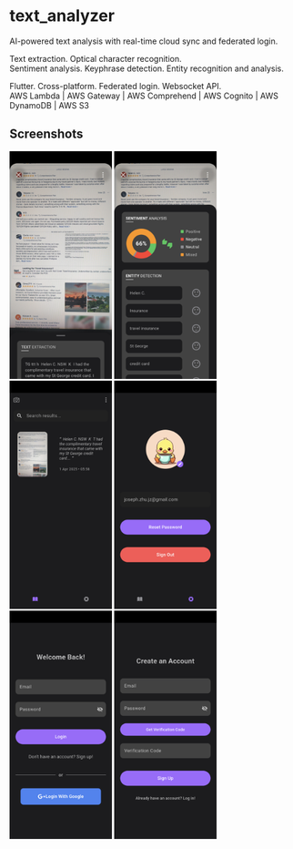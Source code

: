 # text_analyzer

AI-powered text analysis with real-time cloud sync and federated login.  

Text extraction. Optical character recognition.  
Sentiment analysis. Keyphrase detection. Entity recognition and analysis.

Flutter. Cross-platform. Federated login. Websocket API.  
AWS Lambda | AWS Gateway | AWS Comprehend | AWS Cognito | AWS DynamoDB | AWS S3 

## Screenshots  

<img src="https://raw.githubusercontent.com/haozujz/text_analyzer/master/preview/ss0.png" width="180"/> <img src="https://raw.githubusercontent.com/haozujz/text_analyzer/master/preview/ss1.png" width="180"/> <img src="https://raw.githubusercontent.com/haozujz/text_analyzer/master/preview/ss2.png" width="180"/> <img src="https://raw.githubusercontent.com/haozujz/text_analyzer/master/preview/ss3.png" width="180"/> <img src="https://raw.githubusercontent.com/haozujz/text_analyzer/master/preview/ss4.png" width="180"/> <img src="https://raw.githubusercontent.com/haozujz/text_analyzer/master/preview/ss5.png" width="180"/> 
